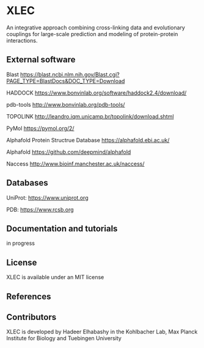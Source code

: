 # XLEC
An integrative approach combining cross-linking data and evolutionary couplings for large-scale prediction and modeling of protein-protein interactions. 

## External software

Blast https://blast.ncbi.nlm.nih.gov/Blast.cgi?PAGE_TYPE=BlastDocs&DOC_TYPE=Download

HADDOCK https://www.bonvinlab.org/software/haddock2.4/download/

pdb-tools http://www.bonvinlab.org/pdb-tools/

TOPOLINK http://leandro.iqm.unicamp.br/topolink/download.shtml

PyMol https://pymol.org/2/

Alphafold Protein Structrue Database https://alphafold.ebi.ac.uk/

Alphafold https://github.com/deepmind/alphafold

Naccess http://www.bioinf.manchester.ac.uk/naccess/


## Databases
UniProt: https://www.uniprot.org

PDB: https://www.rcsb.org


## Documentation and tutorials
in progress

## License
XLEC is available under an MIT license 

## References

## Contributors
XLEC is developed by Hadeer Elhabashy in the Kohlbacher Lab, Max Planck Institute for Biology and Tuebingen University

